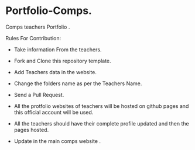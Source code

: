 # Portfolio-Comps.
Comps teachers Portfolio .


Rules For Contribution: 

- Take information From the teachers.
  
- Fork and Clone this repository template.
  
- Add Teachers data in the website.
  
- Change the folders name as per the Teachers Name.
  
- Send a Pull Request.

- All the protfolio websites of teachers will be hosted on github pages and  this official account will be used.

- All the teachers should have their complete profile updated and then the pages hosted.

- Update in the main comps website .
